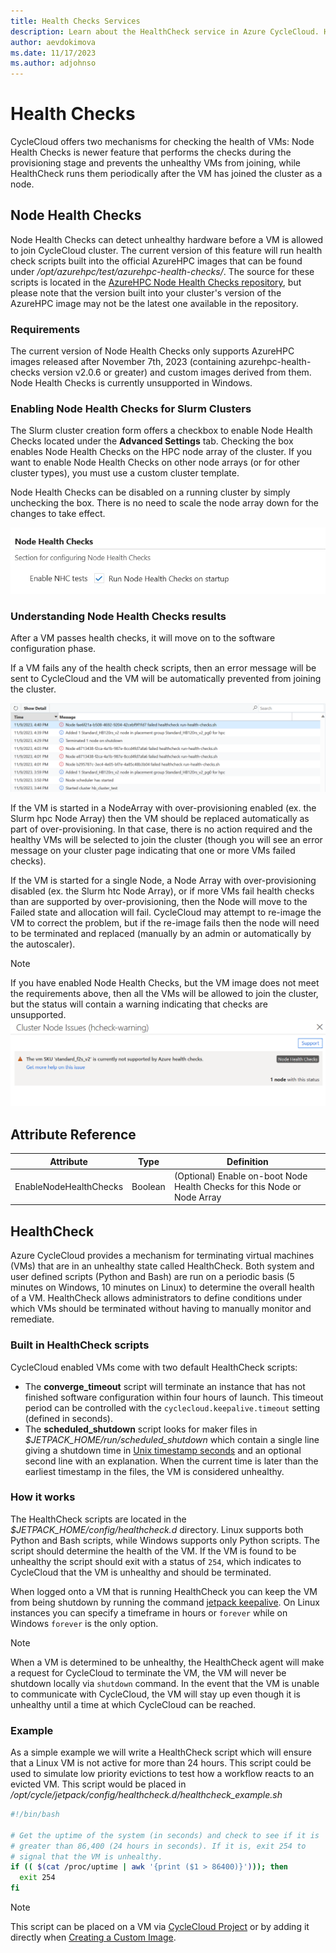 ```yaml
---
title: Health Checks Services
description: Learn about the HealthCheck service in Azure CycleCloud. HealthCheck can be used to terminate VMs that are in an unhealthy state.
author: aevdokimova
ms.date: 11/17/2023
ms.author: adjohnso
---
```


# Health Checks
 
CycleCloud offers two mechanisms for checking the health of VMs: Node Health Checks is newer feature that performs the checks during the provisioning stage and prevents the unhealthy VMs from joining, while HealthCheck runs them periodically after the VM has joined the cluster as a node. 
 
## Node Health Checks
 
Node Health Checks can detect unhealthy hardware before a VM is allowed to join CycleCloud cluster. The current version of this feature will run health check scripts built into the official AzureHPC images that can be found under _/opt/azurehpc/test/azurehpc-health-checks/_. The source for these scripts is located in the [AzureHPC Node Health Checks repository](https://github.com/Azure/azurehpc-health-checks/tree/main), but please note that the version built into your cluster's version of the AzureHPC image may not be the latest one available in the repository.
 
### Requirements
 
The current version of Node Health Checks only supports AzureHPC images released after November 7th, 2023 (containing azurehpc-health-checks version v2.0.6 or greater) and custom images derived from them.
Node Health Checks is currently unsupported in Windows.
 
### Enabling Node Health Checks for Slurm Clusters
 
The Slurm cluster creation form offers a checkbox to enable Node Health Checks located under the **Advanced Settings** tab. Checking the box enables Node Health Checks on the HPC node array of the cluster. If you want to enable Node Health Checks on other node arrays (or for other cluster types), you must use a custom cluster template.
 
Node Health Checks can be disabled on a running cluster by simply unchecking the box. There is no need to scale the node array down for the changes to take effect.
 
![Node Health Checks GUI](../images/node-health-checks-template.png)
 
### Understanding Node Health Checks results
 
After a VM passes health checks, it will move on to the software configuration phase.
 
If a VM fails any of the health check scripts, then an error message will be sent to CycleCloud and the VM will be automatically prevented from joining the cluster.

![Node Health Checks error logs](../images/node-health-checks-error-logs.png)
 
If the VM is started in a NodeArray with over-provisioning enabled (ex. the Slurm hpc Node Array) then the VM should be replaced automatically as part of over-provisioning. In that case, there is no action required and the healthy VMs will be selected to join the cluster (though you will see an error message on your cluster page indicating that one or more VMs failed checks).
 
If the VM is started for a single Node, a Node Array with over-provisioning disabled (ex. the Slurm htc Node Array), or if more VMs fail health checks than are supported by over-provisioning, then the Node will move to the Failed state and allocation will fail. CycleCloud may attempt to re-image the VM to correct the problem, but if the re-image fails then the node will need to be terminated and replaced (manually by an admin or automatically by the autoscaler).
 
> [!NOTE]
> If you have enabled Node Health Checks, but the VM image does not meet the requirements above, then all the VMs will be allowed to join the cluster, but the status will contain a warning indicating that checks are unsupported.
> ![Node Health Checks error details](../images/node-health-checks-warning.png)
 
## Attribute Reference
 
Attribute | Type | Definition
------ | ----- | ----------
EnableNodeHealthChecks | Boolean | (Optional) Enable on-boot Node Health Checks for this Node or Node Array

## HealthCheck

Azure CycleCloud provides a mechanism for terminating virtual machines (VMs) that are in an unhealthy state called HealthCheck. Both system and user defined scripts (Python and Bash) are run on a periodic basis (5 minutes on Windows, 10 minutes on Linux) to determine the overall health of a VM. HealthCheck allows administrators to define conditions under which VMs should be terminated without having to manually monitor and remediate.

### Built in HealthCheck scripts

CycleCloud enabled VMs come with two default HealthCheck scripts:

* The **converge_timeout** script will terminate an instance that has not finished software configuration within four hours of launch. This timeout period can be controlled with the `cyclecloud.keepalive.timeout` setting (defined in seconds).
* The **scheduled_shutdown** script looks for maker files in _$JETPACK_HOME/run/scheduled_shutdown_ which contain a single line giving a shutdown time in [Unix timestamp seconds](https://en.wikipedia.org/wiki/Unix_time) and an optional second line with an explanation. When the current time is later than the earliest timestamp in the files, the VM is considered unhealthy.

### How it works

The HealthCheck scripts are located in the _$JETPACK_HOME/config/healthcheck.d_ directory. Linux supports both Python and Bash scripts, while Windows supports only Python scripts. The script should determine the health of the VM. If the VM is found to be unhealthy the script should exit with a status of `254`, which indicates to CycleCloud that the VM is unhealthy and should be terminated.

When logged onto a VM that is running HealthCheck you can keep the VM from being shutdown by running the command [jetpack keepalive](../jetpack.md#jetpack-keepalive). On Linux instances you can specify a timeframe in hours or `forever` while on Windows `forever` is the only option.

> [!NOTE]
> When a VM is determined to be unhealthy, the HealthCheck agent will make a request for CycleCloud to terminate the VM, the VM will never be shutdown locally via `shutdown` command. In the event that the VM is unable to communicate with CycleCloud, the VM will stay up even though it is unhealthy until a time at which CycleCloud can be reached.

### Example

As a simple example we will write a HealthCheck script which will ensure that a Linux VM is not active for more than 24 hours. This script could be used to simulate low priority evictions to test how a workflow reacts to an evicted VM. This script would be placed in _/opt/cycle/jetpack/config/healthcheck.d/healthcheck_example.sh_

```bash
#!/bin/bash

# Get the uptime of the system (in seconds) and check to see if it is
# greater than 86,400 (24 hours in seconds). If it is, exit 254 to
# signal that the VM is unhealthy.
if (( $(cat /proc/uptime | awk '{print ($1 > 86400)}'))); then
  exit 254
fi
```

> [!NOTE]
> This script can be placed on a VM via [CycleCloud Project](~/articles/cyclecloud/how-to/projects.md) or by adding it directly when [Creating a Custom Image](create-custom-image.md).
